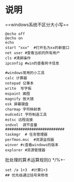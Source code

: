 # 说明

==windows系统不区分大小写==

```shell
@echo off
@echo on 
echo 
start "xxx"  #打开名为xx的新窗口
net user #查看当前的所有用户
cls #清屏操作
ipconfig #win的查看网卡信息
```

```shell
#windows常用的小工具
calc 计算器
notepad 记事本
write  写字板
mspaint 画图
magnify 放大镜
osk 屏幕键盘
charmap 字符映射表
eudcedit 字符制造工具
mstsc 远程连接
sndvol  调节音量
###########################
taskmgr  # 任务管理器
perfmon.msc  #资源监视器
winver #c查看windows的版本
explorer #资源管理器
```

批处理的算术运算规则()  */%+-

```shell
set /a 1+3  #计算1+3
## 优先级通过括号来修改
```


